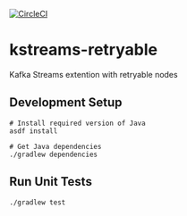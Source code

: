 [![CircleCI](https://circleci.com/gh/wbushey/kstreams-retryable/tree/master.svg?style=svg)](https://circleci.com/gh/wbushey/kstreams-retryable/tree/master)
# kstreams-retryable
Kafka Streams extention with retryable nodes

## Development Setup

```shell script
# Install required version of Java
asdf install

# Get Java dependencies
./gradlew dependencies
```

## Run Unit Tests

```shell script
./gradlew test
```
